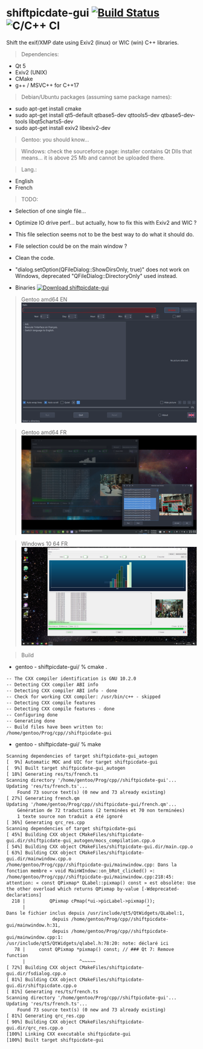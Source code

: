 # shiftpicdate-gui [![Build Status](https://cloud.drone.io/api/badges/a-lemonnier/shiftpicdate-gui/status.svg)](https://cloud.drone.io/a-lemonnier/shiftpicdate-gui) ![C/C++ CI](https://github.com/a-lemonnier/shiftpicdate-gui/workflows/C/C++%20CI/badge.svg)

Shift the exif/XMP date using Exiv2 (linux) or WIC (win) C++ libraries.


> Dependencies:
- Qt 5
- Exiv2 (UNIX)
- CMake
- g++ / MSVC++ for C++17

> Debian/Ubuntu packages (assuming same package names):
- sudo apt-get install cmake
- sudo apt-get install qt5-default qtbase5-dev qttools5-dev qtbase5-dev-tools libqt5charts5-dev
- sudo apt-get install exiv2 libexiv2-dev

> Gentoo: you should know... 

> Windows: check the sourceforce page: installer contains Qt Dlls that means... it is above 25 Mb and cannot be uploaded there.

> Lang.:
- English
- French

> TODO:
- Selection of one single file...
- Optimize IO drive perf... but actually, how to fix this with Exiv2 and WIC ?
- This file selection seems not to be the best way to do what it should do.
- File selection could be on the main window ?
- Clean the code.
- "dialog.setOption(QFileDialog::ShowDirsOnly, true)" does not work on Windows, deprecated "QFileDialog::DirectoryOnly" used instead.

- Binaries 
[![Download shiftpicdate-gui](https://img.shields.io/sourceforge/dt/shiftpicdate-gui.svg)](https://sourceforge.net/projects/shiftpicdate-gui/files/latest/download)


> Gentoo amd64 EN
![shiftpicdate-gui](doc/shiftpicdate-gui_2.png)

> Gentoo amd64 FR
![shiftpicdate-gui](doc/shiftpicdate-gui.png)

> Windows 10 64 FR
![shiftpicdate-gui_win](doc/shiftpicdate-gui_win.png)


> Build

- gentoo - shiftpicdate-gui/ % cmake .
```
-- The CXX compiler identification is GNU 10.2.0
-- Detecting CXX compiler ABI info
-- Detecting CXX compiler ABI info - done
-- Check for working CXX compiler: /usr/bin/c++ - skipped
-- Detecting CXX compile features
-- Detecting CXX compile features - done
-- Configuring done
-- Generating done
-- Build files have been written to: /home/gentoo/Prog/cpp//shiftpicdate-gui

```

- gentoo - shiftpicdate-gui/ % make
```
Scanning dependencies of target shiftpicdate-gui_autogen
[  9%] Automatic MOC and UIC for target shiftpicdate-gui
[  9%] Built target shiftpicdate-gui_autogen
[ 18%] Generating res/ts/french.ts
Scanning directory '/home/gentoo/Prog/cpp//shiftpicdate-gui'...
Updating 'res/ts/french.ts'...
    Found 73 source text(s) (0 new and 73 already existing)
[ 27%] Generating french.qm
Updating '/home/gentoo/Prog/cpp//shiftpicdate-gui/french.qm'...
    Génération de 72 traductions (2 terminées et 70 non terminées)
    1 texte source non traduit a été ignoré
[ 36%] Generating qrc_res.cpp
Scanning dependencies of target shiftpicdate-gui
[ 45%] Building CXX object CMakeFiles/shiftpicdate-gui.dir/shiftpicdate-gui_autogen/mocs_compilation.cpp.o
[ 54%] Building CXX object CMakeFiles/shiftpicdate-gui.dir/main.cpp.o
[ 63%] Building CXX object CMakeFiles/shiftpicdate-gui.dir/mainwindow.cpp.o
/home/gentoo/Prog/cpp//shiftpicdate-gui/mainwindow.cpp: Dans la fonction membre « void MainWIndow::on_bRot_clicked() »:
/home/gentoo/Prog/cpp//shiftpicdate-gui/mainwindow.cpp:218:45: attention: « const QPixmap* QLabel::pixmap() const » est obsolète: Use the other overload which returns QPixmap by-value [-Wdeprecated-declarations]
  218 |         QPixmap cPmap(*ui->picLabel->pixmap());
      |                                             ^
Dans le fichier inclus depuis /usr/include/qt5/QtWidgets/QLabel:1,
                 depuis /home/gentoo/Prog/cpp//shiftpicdate-gui/mainwindow.h:31,
                 depuis /home/gentoo/Prog/cpp//shiftpicdate-gui/mainwindow.cpp:1:
/usr/include/qt5/QtWidgets/qlabel.h:78:20: note: déclaré ici
   78 |     const QPixmap *pixmap() const; // ### Qt 7: Remove function
      |                    ^~~~~~
[ 72%] Building CXX object CMakeFiles/shiftpicdate-gui.dir/fsdialog.cpp.o
[ 81%] Building CXX object CMakeFiles/shiftpicdate-gui.dir/shiftpicdate.cpp.o
[ 81%] Generating res/ts/french.ts
Scanning directory '/home/gentoo/Prog/cpp//shiftpicdate-gui'...
Updating 'res/ts/french.ts'...
    Found 73 source text(s) (0 new and 73 already existing)
[ 81%] Generating qrc_res.cpp
[ 90%] Building CXX object CMakeFiles/shiftpicdate-gui.dir/qrc_res.cpp.o
[100%] Linking CXX executable shiftpicdate-gui
[100%] Built target shiftpicdate-gui
```
